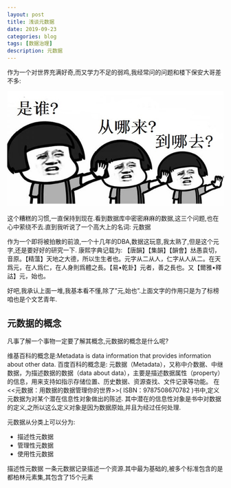 ```yaml
---
layout: post
title: 浅谈元数据
date: 2019-09-23
categories: blog
tags: [数据治理]
description: 元数据
---
```


作为一个对世界充满好奇,而又学力不足的弱鸡,我经常问的问题和楼下保安大哥差不多:

![](./img/20190905_001.jpg)

这个糟糕的习惯,一直保持到现在.看到数据库中密密麻麻的数据,这三个问题,也在心中萦绕不去.直到我听说了一个高大上的名词:
元数据

作为一个即将被拍散的前浪,一个十几年的DBA,数据这玩意,我太熟了,但是这个元字,还是要好好的研究一下.
康熙字典记载为: 【唐韻】【集韻】【韻會】𠀤愚袁切，音原。【精薀】天地之大德，所以生生者也。元字从二从人，仁字从人从二。在天爲元，在人爲仁，在人身則爲體之長。【易•乾卦】元者，善之長也。又【爾雅•釋詁】元，始也。

好吧,我承认上面一堆,我基本看不懂,除了”元,始也”.上面文字的作用只是为了标榜咱也是个文艺青年.

## 元数据的概念

凡事了解一个事物一定要了解其概念,元数据的概念是什么呢?

维基百科的概念是:Metadata is  data information that provides information about other data.
百度百科的概念是: 元数据（Metadata），又称中介数据、中继数据，为描述数据的数据（data about data），主要是描述数据属性（property）的信息，用来支持如指示存储位置、历史数据、资源查找、文件记录等功能。
在<<元数据：用数据的数据管理你的世界>>( ISBN：9787508670782
)书中,定义元数据为对某个潜在信息性对象做出的陈述.
其中潜在的信息性对象是书中对数据的定义,之所以这么定义对象是因为数据原始,并且为经过任何处理.

元数据从分类上可以分为:
-	描述性元数据
-	管理性元数据
-	使用性元数据

描述性元数据
一条元数据记录描述一个资源.其中最为基础的,被多个标准包含的是都柏林元素集,其包含了15个元素








